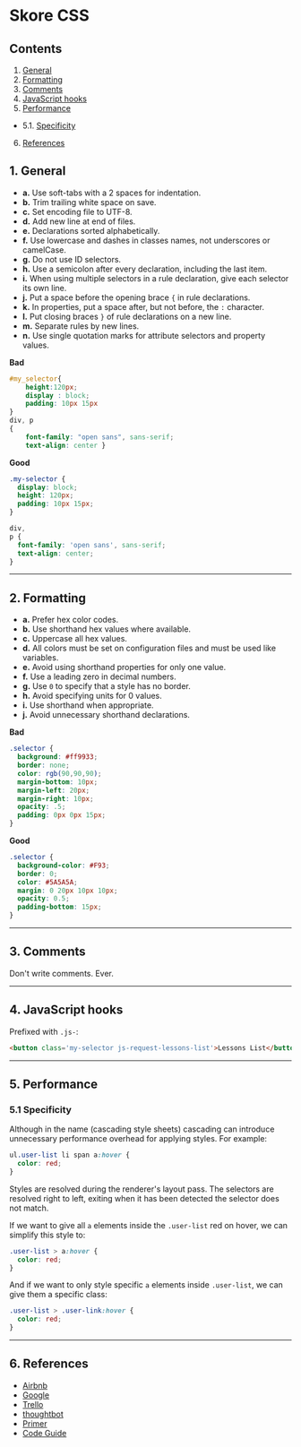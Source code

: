 # Skore CSS

## Contents

1. [General](#general)
2. [Formatting](#formatting)
3. [Comments](#comments)
4. [JavaScript hooks](#javascript-hooks)
5. [Performance](#performance)
  - 5.1. [Specificity](#specificity)
6. [References](#references)


<a name='general'></a>
## 1. General

- **a.** Use soft-tabs with a 2 spaces for indentation.
- **b.** Trim trailing white space on save.
- **c.** Set encoding file to UTF-8.
- **d.** Add new line at end of files.
- **e.** Declarations sorted alphabetically.
- **f.** Use lowercase and dashes in classes names, not underscores or camelCase.
- **g.** Do not use ID selectors.
- **h.** Use a semicolon after every declaration, including the last item.
- **i.** When using multiple selectors in a rule declaration, give each selector its own line.
- **j.** Put a space before the opening brace `{` in rule declarations.
- **k.** In properties, put a space after, but not before, the `:` character.
- **l.** Put closing braces `}` of rule declarations on a new line.
- **m.** Separate rules by new lines.
- **n.** Use single quotation marks for attribute selectors and property values.


**Bad**

```css
#my_selector{
    height:120px;
    display : block;
    padding: 10px 15px
}
div, p
{
    font-family: "open sans", sans-serif;
    text-align: center }
```

**Good**

```css
.my-selector {
  display: block;
  height: 120px;
  padding: 10px 15px;
}

div,
p {
  font-family: 'open sans', sans-serif;
  text-align: center;
}
```

---

<a name='formatting'></a>
## 2. Formatting

- **a.** Prefer hex color codes.
- **b.** Use shorthand hex values where available.
- **c.** Uppercase all hex values.
- **d.** All colors must be set on configuration files and must be used like variables.
- **e.** Avoid using shorthand properties for only one value.
- **f.** Use a leading zero in decimal numbers.
- **g.** Use `0` to specify that a style has no border.
- **h.** Avoid specifying units for 0 values.
- **i.** Use shorthand when appropriate.
- **j.** Avoid unnecessary shorthand declarations.


**Bad**

```css
.selector {
  background: #ff9933;
  border: none;
  color: rgb(90,90,90);
  margin-bottom: 10px;
  margin-left: 20px;
  margin-right: 10px;
  opacity: .5;
  padding: 0px 0px 15px;
}
```

**Good**

```css
.selector {
  background-color: #F93;
  border: 0;
  color: #5A5A5A;
  margin: 0 20px 10px 10px;
  opacity: 0.5;
  padding-bottom: 15px;
}
```

---

<a name='comments'></a>
## 3. Comments

Don't write comments. Ever.

---

<a name='javascript-hooks'></a>
## 4. JavaScript hooks

Prefixed with `.js-`:

```html
<button class='my-selector js-request-lessons-list'>Lessons List</button>
```

---

<a name='performance'></a>
## 5. Performance

<a name='specificity'></a>
### 5.1 Specificity

Although in the name (cascading style sheets) cascading can introduce unnecessary performance overhead for applying styles. For example:

```css
ul.user-list li span a:hover {
  color: red;
}
```

Styles are resolved during the renderer's layout pass. The selectors are resolved right to left, exiting when it has been detected the selector does not match.

If we want to give all `a` elements inside the `.user-list` red on hover, we can simplify this style to:

```css
.user-list > a:hover {
  color: red;
}
```

And if we want to only style specific `a` elements inside `.user-list`, we can give them a specific class:

```css
.user-list > .user-link:hover {
  color: red;
}
```

---

<a name='references'></a>
## 6. References

* [Airbnb](https://github.com/airbnb/css)
* [Google](https://google.github.io/styleguide/htmlcssguide.xml#CSS_Formatting_Rules)
* [Trello](https://gist.github.com/bobbygrace/9e961e8982f42eb91b80)
* [thoughtbot](https://github.com/thoughtbot/guides/tree/master/style/sass)
* [Primer](http://primercss.io/guidelines/#scss)
* [Code Guide](http://codeguide.co/)
